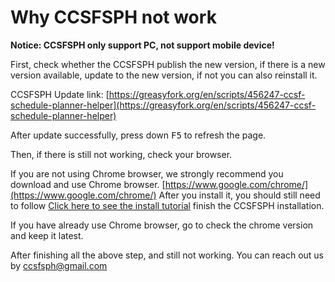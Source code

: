 # Why CCSFSPH not work

**Notice: CCSFSPH only support PC, not support mobile device!**

First, check whether the CCSFSPH publish the new version, if there is a new version available, update to the new version, if not you can also reinstall it.

CCSFSPH Update link: [https://greasyfork.org/en/scripts/456247-ccsf-schedule-planner-helper](https://greasyfork.org/en/scripts/456247-ccsf-schedule-planner-helper)

After update successfully, press down <kbd>F5</kbd> to refresh the page.

Then, if there is still not working, check your browser.

If you are not using Chrome browser, we strongly recommend you download and use Chrome browser. [https://www.google.com/chrome/](https://www.google.com/chrome/) After you install it, you should still need to follow [Click here to see the install tutorial](../README.md) finish the CCSFSPH installation.

If you have already use Chrome browser, go to check the chrome version and keep it latest.

After finishing all the above step, and still not working. You can reach out us by [ccsfsph@gmail.com](mailto:ccsfsph@gmail.com)

